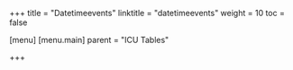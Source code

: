 +++
title = "Datetimeevents"
linktitle = "datetimeevents"
weight = 10
toc = false

[menu]
  [menu.main]
    parent = "ICU Tables"

+++